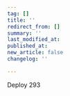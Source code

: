 ```yaml
---
tag: []
title: ''
redirect_from: []
summary: ''
last_modified_at: 
published_at: 
new_article: false
changelog: ''

---
```

Deploy 293